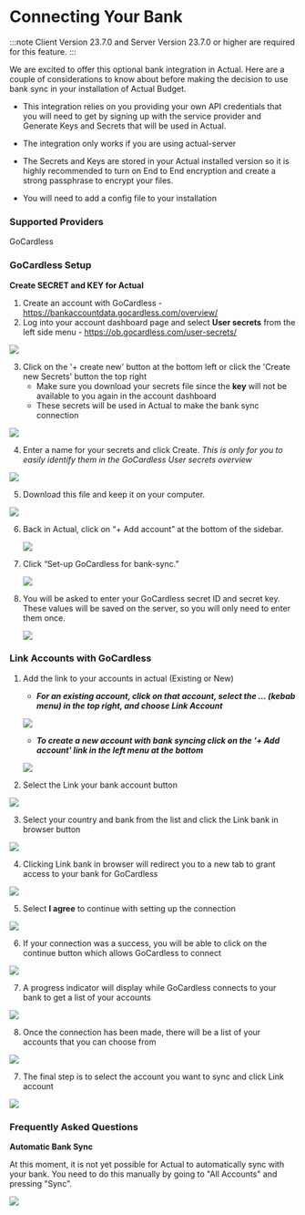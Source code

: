 # Connecting Your Bank

:::note
Client Version 23.7.0 and
Server Version 23.7.0 or higher are required for this feature.
:::

We are excited to offer this optional bank integration in Actual. Here are a couple of considerations to know about before making the decision to use bank sync in your installation of Actual Budget.

- This integration relies on you providing your own API credentials that you will need to get by signing up with the service provider and Generate Keys and Secrets that will be used in Actual.

- The integration only works if you are using actual-server

- The Secrets and Keys are stored in your Actual installed version so it is highly recommended to turn on End to End encryption and create a strong passphrase to encrypt your files.

- You will need to add a config file to your installation

### Supported Providers

GoCardless

### GoCardless Setup

**Create SECRET and KEY for Actual**

1. Create an account with GoCardless - https://bankaccountdata.gocardless.com/overview/
2. Log into your account dashboard page and select **User secrets** from the left side menu - https://ob.gocardless.com/user-secrets/

![](/static/img/connecting-your-bank/connecting-your-bank-gocardless-01.png)

3. Click on the '+ create new' button at the bottom left or click the 'Create new Secrets' button the top right
   - Make sure you download your secrets file since the **key** will not be available to you again in the account dashboard
   - These secrets will be used in Actual to make the bank sync connection

![](/static/img/connecting-your-bank/connecting-your-bank-gocardless-02.png)

4. Enter a name for your secrets and click Create.
   _This is only for you to easily identify them in the GoCardless User secrets overview_

![](/static/img/connecting-your-bank/connecting-your-bank-gocardless-03.png)

5. Download this file and keep it on your computer.

![](/static/img/connecting-your-bank/connecting-your-bank-gocardless-04.png)

6. Back in Actual, click on “+ Add account” at the bottom of the sidebar.

   ![](/static/img/connecting-your-bank/connecting-your-bank-02.png)

7. Click “Set-up GoCardless for bank-sync.”

   ![](/static/img/connecting-your-bank/connecting-your-bank-gocardless-05.png)

8. You will be asked to enter your GoCardless secret ID and secret key. These values will be saved on the server, so you will only need to enter them once.

   ![](/static/img/connecting-your-bank/connecting-your-bank-gocardless-06.png)

### Link Accounts with GoCardless

1. Add the link to your accounts in actual (Existing or New)

   - **_For an existing account, click on that account, select the ... (kebab menu) in the top right, and choose Link Account_**

   ![](/static/img/connecting-your-bank/connecting-your-bank-01.png)

   - **_To create a new account with bank syncing click on the '+ Add account' link in the left menu at the bottom_**

   ![](/static/img/connecting-your-bank/connecting-your-bank-02.png)

2. Select the Link your bank account button

![](/static/img/connecting-your-bank/connecting-your-bank-03.png)

3. Select your country and bank from the list and click the Link bank in browser button

![](/static/img/connecting-your-bank/connecting-your-bank-04.png)

4. Clicking Link bank in browser will redirect you to a new tab to grant access to your bank for GoCardless

![](/static/img/connecting-your-bank/connecting-your-bank-05.png)

5. Select **I agree** to continue with setting up the connection

![](/static/img/connecting-your-bank/connecting-your-bank-gocardless-07.png)

6. If your connection was a success, you will be able to click on the continue button which allows GoCardless to connect

![](/static/img/connecting-your-bank/connecting-your-bank-07.png)

7. A progress indicator will display while GoCardless connects to your bank to get a list of your accounts

![](/static/img/connecting-your-bank/connecting-your-bank-08.png)

8. Once the connection has been made, there will be a list of your accounts that you can choose from

![](/static/img/connecting-your-bank/connecting-your-bank-09.png)

7. The final step is to select the account you want to sync and click Link account

![](/static/img/connecting-your-bank/connecting-your-bank-10.png)

### Frequently Asked Questions

**Automatic Bank Sync**

At this moment, it is not yet possible for Actual to automatically sync with your bank. You need to do this manually by going to "All Accounts" and pressing "Sync".

![](/static/img/connecting-your-bank/syncing-with-your-bank.png)

